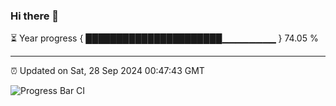 ### Hi there 👋

⏳ Year progress { ██████████████████████▁▁▁▁▁▁▁▁ } 74.05 %

---

⏰ Updated on Sat, 28 Sep 2024 00:47:43 GMT

![Progress Bar CI](https://github.com/Shyam-Makwana/GitHub-Actions-Demo/workflows/Progress%20Bar%20CI/badge.svg)
